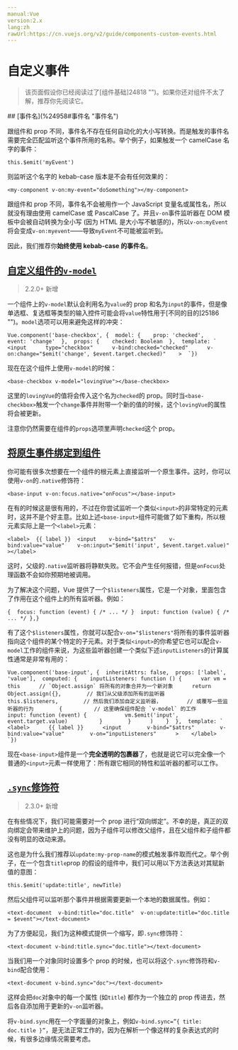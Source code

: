 ```yaml
---
manual:Vue
version:2.x
lang:zh
rawUrl:https://cn.vuejs.org/v2/guide/components-custom-events.html
---
```



# 自定义事件
<blockquote>

该页面假设你已经阅读过了[组件基础]24818 "")。如果你还对组件不太了解，推荐你先阅读它。

</blockquote>
## [事件名](%24958#事件名 "事件名")<a name="事件名"></a>


跟组件和 prop 不同，事件名不存在任何自动化的大小写转换。而是触发的事件名需要完全匹配监听这个事件所用的名称。举个例子，如果触发一个 camelCase 名字的事件：


```
this.$emit('myEvent')
``` 



则监听这个名字的 kebab-case 版本是不会有任何效果的：


```
<my-component v-on:my-event="doSomething"></my-component>
``` 



跟组件和 prop 不同，事件名不会被用作一个 JavaScript 变量名或属性名，所以就没有理由使用 camelCase 或 PascalCase 了。并且`v-on`事件监听器在 DOM 模板中会被自动转换为全小写 (因为 HTML 是大小写不敏感的)，所以`v-on:myEvent`将会变成`v-on:myevent`——导致`myEvent`不可能被监听到。



因此，我们推荐你**始终使用 kebab-case 的事件名**。


## [自定义组件的`v-model`](%24958#自定义组件的-v-model "自定义组件的 v-model")<a name="自定义组件的-v-model"></a>
<blockquote>

2.2.0+ 新增

</blockquote>

一个组件上的`v-model`默认会利用名为`value`的 prop 和名为`input`的事件，但是像单选框、复选框等类型的输入控件可能会将`value`特性用于[不同的目的]25186 "")。`model`选项可以用来避免这样的冲突：


```
Vue.component('base-checkbox', {  model: {    prop: 'checked',    event: 'change'  },  props: {    checked: Boolean  },  template: `    <input      type="checkbox"      v-bind:checked="checked"      v-on:change="$emit('change', $event.target.checked)"    >  `})
``` 



现在在这个组件上使用`v-model`的时候：


```
<base-checkbox v-model="lovingVue"></base-checkbox>
``` 



这里的`lovingVue`的值将会传入这个名为`checked`的 prop。同时当`<base-checkbox>`触发一个`change`事件并附带一个新的值的时候，这个`lovingVue`的属性将会被更新。



注意你仍然需要在组件的`props`选项里声明`checked`这个 prop。


## [将原生事件绑定到组件](%24958#将原生事件绑定到组件 "将原生事件绑定到组件")<a name="将原生事件绑定到组件"></a>


你可能有很多次想要在一个组件的根元素上直接监听一个原生事件。这时，你可以使用`v-on`的`.native`修饰符：


```
<base-input v-on:focus.native="onFocus"></base-input>
``` 



在有的时候这是很有用的，不过在你尝试监听一个类似`<input>`的非常特定的元素时，这并不是个好主意。比如上述`<base-input>`组件可能做了如下重构，所以根元素实际上是一个`<label>`元素：


```
<label>  {{ label }}  <input    v-bind="$attrs"    v-bind:value="value"    v-on:input="$emit('input', $event.target.value)"  ></label>
``` 



这时，父级的`.native`监听器将静默失败。它不会产生任何报错，但是`onFocus`处理函数不会如你预期地被调用。



为了解决这个问题，Vue 提供了一个`$listeners`属性，它是一个对象，里面包含了作用在这个组件上的所有监听器。例如：


```
{  focus: function (event) { /* ... */ }  input: function (value) { /* ... */ },}
``` 



有了这个`$listeners`属性，你就可以配合`v-on="$listeners"`将所有的事件监听器指向这个组件的某个特定的子元素。对于类似`<input>`的你希望它也可以配合`v-model`工作的组件来说，为这些监听器创建一个类似下述`inputListeners`的计算属性通常是非常有用的：


```
Vue.component('base-input', {  inheritAttrs: false,  props: ['label', 'value'],  computed: {    inputListeners: function () {      var vm = this      // `Object.assign` 将所有的对象合并为一个新对象      return Object.assign({},        // 我们从父级添加所有的监听器        this.$listeners,        // 然后我们添加自定义监听器，        // 或覆写一些监听器的行为        {          // 这里确保组件配合 `v-model` 的工作          input: function (event) {            vm.$emit('input', event.target.value)          }        }      )    }  },  template: `    <label>      {{ label }}      <input        v-bind="$attrs"        v-bind:value="value"        v-on="inputListeners"      >    </label>  `})
``` 



现在`<base-input>`组件是一个**完全透明的包裹器**了，也就是说它可以完全像一个普通的`<input>`元素一样使用了：所有跟它相同的特性和监听器的都可以工作。


## [`.sync`修饰符](%24958#sync-修饰符 ".sync 修饰符")<a name="sync-修饰符"></a>
<blockquote>

2.3.0+ 新增

</blockquote>

在有些情况下，我们可能需要对一个 prop 进行“双向绑定”。不幸的是，真正的双向绑定会带来维护上的问题，因为子组件可以修改父组件，且在父组件和子组件都没有明显的改动来源。



这也是为什么我们推荐以`update:my-prop-name`的模式触发事件取而代之。举个例子，在一个包含`title`prop 的假设的组件中，我们可以用以下方法表达对其赋新值的意图：


```
this.$emit('update:title', newTitle)
``` 



然后父组件可以监听那个事件并根据需要更新一个本地的数据属性。例如：


```
<text-document  v-bind:title="doc.title"  v-on:update:title="doc.title = $event"></text-document>
``` 



为了方便起见，我们为这种模式提供一个缩写，即`.sync`修饰符：


```
<text-document v-bind:title.sync="doc.title"></text-document>
``` 



当我们用一个对象同时设置多个 prop 的时候，也可以将这个`.sync`修饰符和`v-bind`配合使用：


```
<text-document v-bind.sync="doc"></text-document>
``` 



这样会把`doc`对象中的每一个属性 (如`title`) 都作为一个独立的 prop 传进去，然后各自添加用于更新的`v-on`监听器。



将`v-bind.sync`用在一个字面量的对象上，例如`v-bind.sync=”{ title: doc.title }”`，是无法正常工作的，因为在解析一个像这样的复杂表达式的时候，有很多边缘情况需要考虑。


